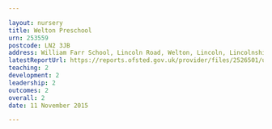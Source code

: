 ```yaml
---

layout: nursery
title: Welton Preschool
urn: 253559
postcode: LN2 3JB
address: William Farr School, Lincoln Road, Welton, Lincoln, Lincolnshire, LN2 3JB
latestReportUrl: https://reports.ofsted.gov.uk/provider/files/2526501/urn/253559.pdf
teaching: 2
development: 2
leadership: 2
outcomes: 2
overall: 2
date: 11 November 2015

---
```

